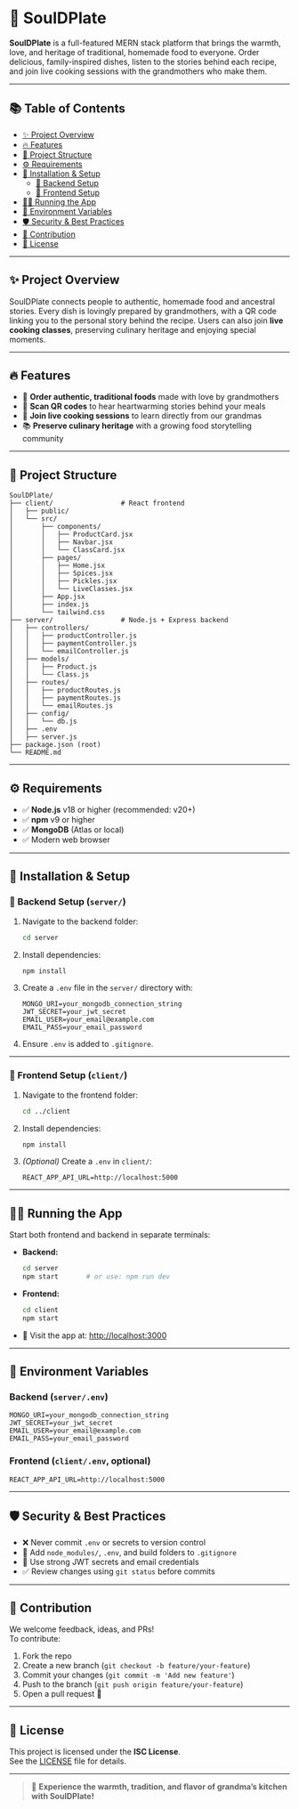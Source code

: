 # 🥘 SoulDPlate

**SoulDPlate** is a full-featured MERN stack platform that brings the warmth, love, and heritage of traditional, homemade food to everyone. Order delicious, family-inspired dishes, listen to the stories behind each recipe, and join live cooking sessions with the grandmothers who make them.

---

## 📚 Table of Contents

- [✨ Project Overview](#-project-overview)
- [🔥 Features](#-features)
- [📁 Project Structure](#-project-structure)
- [⚙️ Requirements](#-requirements)
- [🚀 Installation & Setup](#-installation--setup)
  - [🔧 Backend Setup](#-backend-setup-server)
  - [🎨 Frontend Setup](#-frontend-setup-client)
- [🏃‍♂️ Running the App](#-running-the-app)
- [🔐 Environment Variables](#-environment-variables)
- [🛡️ Security & Best Practices](#-security--best-practices)
- [🤝 Contribution](#-contribution)
- [📄 License](#-license)

---

## ✨ Project Overview

SoulDPlate connects people to authentic, homemade food and ancestral stories. Every dish is lovingly prepared by grandmothers, with a QR code linking you to the personal story behind the recipe. Users can also join **live cooking classes**, preserving culinary heritage and enjoying special moments.

---

## 🔥 Features

- 🍲 **Order authentic, traditional foods** made with love by grandmothers  
- 📱 **Scan QR codes** to hear heartwarming stories behind your meals  
- 🎥 **Join live cooking sessions** to learn directly from our grandmas  
- 📚 **Preserve culinary heritage** with a growing food storytelling community  

---

## 📁 Project Structure

```
SoulDPlate/
├── client/                 # React frontend
│   ├── public/
│   └── src/
│       ├── components/
│       │   ├── ProductCard.jsx
│       │   ├── Navbar.jsx
│       │   └── ClassCard.jsx
│       ├── pages/
│       │   ├── Home.jsx
│       │   ├── Spices.jsx
│       │   ├── Pickles.jsx
│       │   └── LiveClasses.jsx
│       ├── App.jsx
│       ├── index.js
│       └── tailwind.css
├── server/                 # Node.js + Express backend
│   ├── controllers/
│   │   ├── productController.js
│   │   ├── paymentController.js
│   │   └── emailController.js
│   ├── models/
│   │   ├── Product.js
│   │   └── Class.js
│   ├── routes/
│   │   ├── productRoutes.js
│   │   ├── paymentRoutes.js
│   │   └── emailRoutes.js
│   ├── config/
│   │   └── db.js
│   ├── .env
│   ├── server.js
├── package.json (root)
└── README.md
```

---

## ⚙️ Requirements

- ✅ **Node.js** v18 or higher (recommended: v20+)
- ✅ **npm** v9 or higher
- ✅ **MongoDB** (Atlas or local)
- ✅ Modern web browser

---

## 🚀 Installation & Setup

### 🔧 Backend Setup (`server/`)

1. Navigate to the backend folder:
   ```bash
   cd server
   ```

2. Install dependencies:
   ```bash
   npm install
   ```

3. Create a `.env` file in the `server/` directory with:
   ```env
   MONGO_URI=your_mongodb_connection_string
   JWT_SECRET=your_jwt_secret
   EMAIL_USER=your_email@example.com
   EMAIL_PASS=your_email_password
   ```

4. Ensure `.env` is added to `.gitignore`.

---

### 🎨 Frontend Setup (`client/`)

1. Navigate to the frontend folder:
   ```bash
   cd ../client
   ```

2. Install dependencies:
   ```bash
   npm install
   ```

3. *(Optional)* Create a `.env` in `client/`:
   ```env
   REACT_APP_API_URL=http://localhost:5000
   ```

---

## 🏃‍♂️ Running the App

Start both frontend and backend in separate terminals:

- **Backend:**
  ```bash
  cd server
  npm start       # or use: npm run dev
  ```

- **Frontend:**
  ```bash
  cd client
  npm start
  ```

- 📍 Visit the app at: [http://localhost:3000](http://localhost:3000)

---

## 🔐 Environment Variables

### Backend (`server/.env`)
```env
MONGO_URI=your_mongodb_connection_string
JWT_SECRET=your_jwt_secret
EMAIL_USER=your_email@example.com
EMAIL_PASS=your_email_password
```

### Frontend (`client/.env`, optional)
```env
REACT_APP_API_URL=http://localhost:5000
```

---

## 🛡️ Security & Best Practices

- ❌ Never commit `.env` or secrets to version control  
- 📁 Add `node_modules/`, `.env`, and build folders to `.gitignore`  
- 🔐 Use strong JWT secrets and email credentials  
- ✅ Review changes using `git status` before commits  

---

## 🤝 Contribution

We welcome feedback, ideas, and PRs!  
To contribute:

1. Fork the repo  
2. Create a new branch (`git checkout -b feature/your-feature`)  
3. Commit your changes (`git commit -m 'Add new feature'`)  
4. Push to the branch (`git push origin feature/your-feature`)  
5. Open a pull request 🚀  

---

## 📄 License

This project is licensed under the **ISC License**.  
See the [LICENSE](LICENSE) file for details.

---

> 🧡 **Experience the warmth, tradition, and flavor of grandma’s kitchen with SoulDPlate!**
